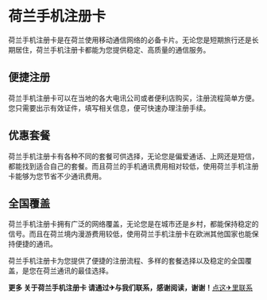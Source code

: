 # 荷兰手机注册卡

荷兰手机注册卡是在荷兰使用移动通信网络的必备卡片。无论您是短期旅行还是长期居住，荷兰手机注册卡都能为您提供稳定、高质量的通信服务。

## 便捷注册
荷兰手机注册卡可以在当地的各大电讯公司或者便利店购买，注册流程简单方便。您只需要出示有效证件，填写相关信息，便可快速办理注册手续。

## 优惠套餐
荷兰手机注册卡有各种不同的套餐可供选择，无论您是偏爱通话、上网还是短信，都能找到适合自己的套餐。而且荷兰的手机通讯费用相对较低，使用荷兰手机注册卡能够为您节省不少通讯费用。

## 全国覆盖
荷兰手机注册卡拥有广泛的网络覆盖，无论您是在城市还是乡村，都能保持稳定的信号。而且在荷兰境内漫游费用较低，使用荷兰手机注册卡在欧洲其他国家也能保持便捷的通讯。

荷兰手机注册卡为您提供了便捷的注册流程、多样的套餐选择以及稳定的全国覆盖，是您在荷兰通讯的最佳选择。

**更多 关于荷兰手机注册卡 请通过✈与我们联系，感谢阅读，谢谢！**[点这✈里联系](https://lm.k02.cc)